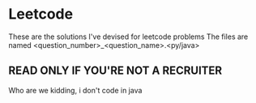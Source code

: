 # Leetcode
These are the solutions I've devised for leetcode problems
The files are named <question_number>_<question_name>.<py/java>

READ ONLY IF YOU'RE NOT A RECRUITER
-----------------------------------
Who are we kidding, i don't code in java
